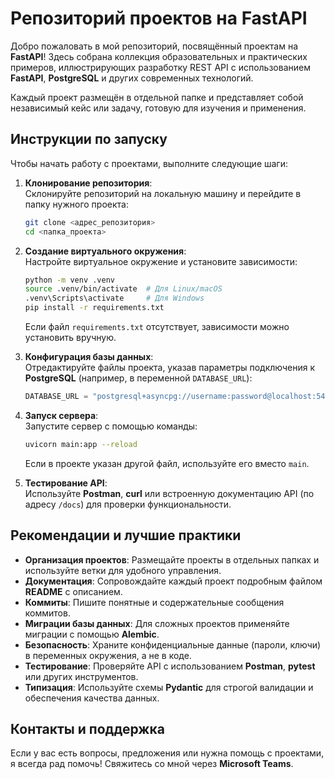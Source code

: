 # Репозиторий проектов на FastAPI

Добро пожаловать в мой репозиторий, посвящённый проектам на **FastAPI**! Здесь собрана коллекция образовательных и практических примеров, иллюстрирующих разработку REST API с использованием **FastAPI**, **PostgreSQL** и других современных технологий.

Каждый проект размещён в отдельной папке и представляет собой независимый кейс или задачу, готовую для изучения и применения.

## Инструкции по запуску

Чтобы начать работу с проектами, выполните следующие шаги:

1. **Клонирование репозитория**:  
   Склонируйте репозиторий на локальную машину и перейдите в папку нужного проекта:
   ```bash
   git clone <адрес_репозитория>
   cd <папка_проекта>
   ```

2. **Создание виртуального окружения**:  
   Настройте виртуальное окружение и установите зависимости:
   ```bash
   python -m venv .venv
   source .venv/bin/activate  # Для Linux/macOS
   .venv\Scripts\activate     # Для Windows
   pip install -r requirements.txt
   ```
   Если файл `requirements.txt` отсутствует, зависимости можно установить вручную.

3. **Конфигурация базы данных**:  
   Отредактируйте файлы проекта, указав параметры подключения к **PostgreSQL** (например, в переменной `DATABASE_URL`):
   ```python
   DATABASE_URL = "postgresql+asyncpg://username:password@localhost:5432/database_name"
   ```

4. **Запуск сервера**:  
   Запустите сервер с помощью команды:
   ```bash
   uvicorn main:app --reload
   ```
   Если в проекте указан другой файл, используйте его вместо `main`.

5. **Тестирование API**:  
   Используйте **Postman**, **curl** или встроенную документацию API (по адресу `/docs`) для проверки функциональности.

## Рекомендации и лучшие практики

- **Организация проектов**: Размещайте проекты в отдельных папках и используйте ветки для удобного управления.
- **Документация**: Сопровождайте каждый проект подробным файлом **README** с описанием.
- **Коммиты**: Пишите понятные и содержательные сообщения коммитов.
- **Миграции базы данных**: Для сложных проектов применяйте миграции с помощью **Alembic**.
- **Безопасность**: Храните конфиденциальные данные (пароли, ключи) в переменных окружения, а не в коде.
- **Тестирование**: Проверяйте API с использованием **Postman**, **pytest** или других инструментов.
- **Типизация**: Используйте схемы **Pydantic** для строгой валидации и обеспечения качества данных.

## Контакты и поддержка

Если у вас есть вопросы, предложения или нужна помощь с проектами, я всегда рад помочь! Свяжитесь со мной через **Microsoft Teams**.